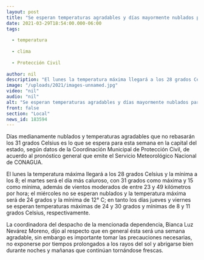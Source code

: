 ```yaml
---
layout: post
title: "Se esperan temperaturas agradables y días mayormente nublados para esta semana"
date: 2021-03-29T18:54:00.000-06:00
tags:
  
  - temperatura
  
  - clima
  
  - Protección Civil
  
author: nil
description: "El lunes la temperatura máxima llegará a los 28 grados Celsius y la mínima a los 8"
image: "/uploads/2021/images-unnamed.jpg"
video: "nil"
audio: "nil"
alt: "Se esperan temperaturas agradables y días mayormente nublados para esta semana"
front: false
section: "Local"
news_id: 183594
---
```


Días medianamente nublados y temperaturas agradables que no rebasarán los 31 grados Celsius es lo que se espera para esta semana en la capital del estado, según datos de la Coordinación Municipal de Protección Civil, de acuerdo al pronóstico general que emite el Servicio Meteorológico Nacional de CONAGUA.

El lunes la temperatura máxima llegará a los 28 grados Celsius y la mínima a los 8; el martes será el día más caluroso, con 31 grados como máxima y 15 como mínima, además de vientos moderados de entre 23 y 49 kilómetros por hora; el miércoles no se esperan nublados y la temperatura máxima será de 24 grados y la mínima de 12° C; en tanto los días jueves y viernes se esperan temperaturas máximas de 24 y 30 grados y mínimas de 8 y 11 grados Celsius, respectivamente.

La coordinadora del despacho de la mencionada dependencia, Bianca Luz Nevárez Moreno, dijo al respecto que en general ésta será una semana agradable, sin embargo es importante tomar las precauciones necesarias, no exponerse por tiempos prolongados a los rayos del sol y abrigarse bien durante noches y mañanas que continúan tornándose frescas.